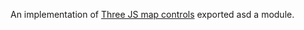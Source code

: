 An implementation of [Three JS map controls](https://github.com/mrdoob/three.js/blob/dev/examples/js/controls/MapControls.js) exported asd a module.


